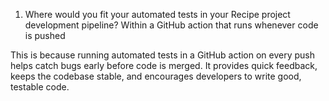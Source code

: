 1) Where would you fit your automated tests in your Recipe project development pipeline?
Within a GitHub action that runs whenever code is pushed

This is because running automated tests in a GitHub action on every push helps catch bugs early before code is merged. It provides quick feedback, keeps the codebase stable, and encourages developers to write good, testable code.





